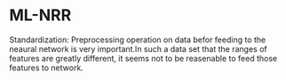# ML-NRR
 Standardization:
 Preprocessing operation on data befor feeding to the neaural network is very important.In such a data set that the ranges of features are 
 greatly  different, it seems not to be reasenable to feed those features to network.
